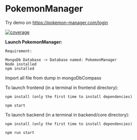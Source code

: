 # PokemonManager

Try demo on https://pokemon-manager.com/login

[![coverage](https://codecov.io/github/falqlp/PokemonManager/coverage.svg?branch=master&token=29313181-2df5-480d-bb98-2967a37e0d3f)](https://codecov.io/github/falqlp/PokemonManager)


**Launch PokemonManager:**

```
Requirement:

MongoDb Database -> Database named: PokemonManager
Node installed
npm installed
```
Import all file from dump in mongoDbCompass


To launch frontend (in a terminal in frontend directory): 

`
npm install (only the first time to install dependencies)
`

`
npm start
`

To launch backend (in a terminal in backend/core directory): 

`
npm install (only the first time to install dependencies)
`

`
npm run start
`

